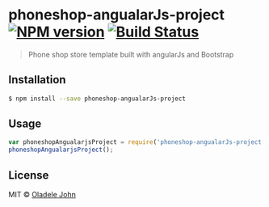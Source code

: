 # phoneshop-angualarJs-project [![NPM version](https://badge.fury.io/js/phoneshop-angualarJs-project.svg)](https://npmjs.org/package/phoneshop-angualarJs-project) [![Build Status](https://travis-ci.org/Jhon-crypt/phoneshop-angualarJs-project.svg?branch=master)](https://travis-ci.org/Jhon-crypt/phoneshop-angualarJs-project)

> Phone shop store template built with angularJs and Bootstrap

## Installation

```sh
$ npm install --save phoneshop-angualarJs-project
```

## Usage

```js
var phoneshopAngualarjsProject = require('phoneshop-angualarJs-project');
phoneshopAngualarjsProject();
```

## License

MIT © [Oladele John](oladele-john.herokuapp.com)
